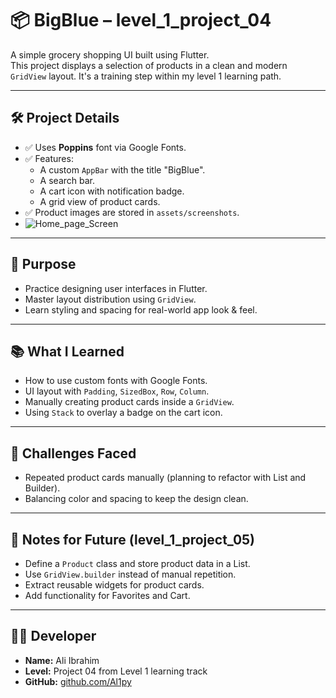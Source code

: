# 📦 BigBlue – level_1_project_04

A simple grocery shopping UI built using Flutter.  
This project displays a selection of products in a clean and modern `GridView` layout. It's a training step within my level 1 learning path.

---

## 🛠️ Project Details

- ✅ Uses **Poppins** font via Google Fonts.
- ✅ Features:
  - A custom `AppBar` with the title "BigBlue".
  - A search bar.
  - A cart icon with notification badge.
  - A grid view of product cards.
- ✅ Product images are stored in `assets/screenshots`.
- ![Home_page_Screen]('assets/screenshots/Screenshot_20250709_151215.png')

---

## 🎯 Purpose

- Practice designing user interfaces in Flutter.
- Master layout distribution using `GridView`.
- Learn styling and spacing for real-world app look & feel.

---

## 📚 What I Learned

- How to use custom fonts with Google Fonts.
- UI layout with `Padding`, `SizedBox`, `Row`, `Column`.
- Manually creating product cards inside a `GridView`.
- Using `Stack` to overlay a badge on the cart icon.

---

## 🧱 Challenges Faced

- Repeated product cards manually (planning to refactor with List and Builder).
- Balancing color and spacing to keep the design clean.

---

## 📌 Notes for Future (level_1_project_05)

- Define a `Product` class and store product data in a List.
- Use `GridView.builder` instead of manual repetition.
- Extract reusable widgets for product cards.
- Add functionality for Favorites and Cart.

---

## 👨‍💻 Developer

- **Name:** Ali Ibrahim  
- **Level:** Project 04 from Level 1 learning track  
- **GitHub:** [github.com/Al1py](https://github.com/Al1py)
